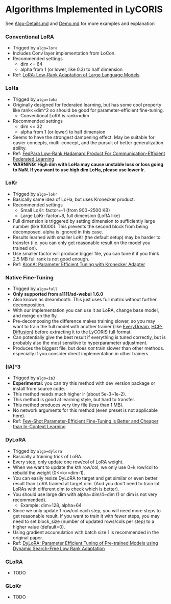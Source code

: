 # Algorithms Implemented in LyCORIS

See [Algo-Details.md](Algo-Details.md) and [Demo.md](Demo.md) for more examples and explanation

### Conventional LoRA
* Trigged by `algo=lora`
* Includes Conv layer implementation from LoCon.
* Recommended settings
  * dim <= 64
  * alpha from 1 (or lower, like 0.3) to half dimension
* Ref: [LoRA: Low-Rank Adaptation of Large Language Models](https://arxiv.org/abs/2106.09685)

### LoHa
* Trigged by `algo=loha`
* Originally designed for federated learning, but has some cool property like rank<=dim^2 so should be good for parameter-efficient fine-tuning.
    * Conventional LoRA is rank<=dim
* Recommended settings
    * dim <= 32
    * alpha from 1 (or lower) to half dimension
* Seems to have the strongest dampening effect. May be suitable for easier concepts, multi-concept, and the pursuit of better generalization ability.
* Ref: [FedPara Low-Rank Hadamard Product For Communication-Efficient Federated Learning](https://arxiv.org/abs/2108.06098)
* **WARNING: High dim with LoHa may cause unstable loss or loss going to NaN. If you want to use high dim LoHa, please use lower lr.**

### LoKr
* Trigged by `algo=lokr`
* Basically same idea of LoHa, but uses Kronecker product.
* Recommended settings
    * Small LoKr: factor=-1 (from 900~2500 KB)
    * Large LoKr: factor~8, full dimension (LoRA like)
* Full dimension is triggered by setting dimension to sufficiently large number (like 10000). This prevents the second block from being decomposed. alpha is ignored in this case.
* Results learned with smaller LoKr (the default setup) may be harder to transfer (i.e. you can only get reasonable result on the model you trained on).
* Use smaller factor will produce bigger file, you can tune it if you think 2.5 MB full rank is not good enough.
* Ref: [KronA: Parameter Efficient Tuning with Kronecker Adapter](https://arxiv.org/abs/2212.10650)

### Native Fine-Tuning
* Trigged by `algo=full`
* **Only supported from a1111/sd-webui 1.6.0**
* Also known as dreambooth. This just uses full matrix without further decomposition.
* With our implementation you can use it as LoRA, change base model, and merge on the fly.
* Pre-decomposing the difference makes training slower, so you may want to train the full model with another trainer (like [EveryDream](https://github.com/victorchall/EveryDream2trainer), [HCP-Diffusion](https://github.com/7eu7d7/HCP-Diffusion)) before extracting it to the LyCORIS full format.
* Can potentially give the best result if everything is tuned correctly, but is probably also the most sensitive to hyperparameter adjustment.
* Produces the biggest file, but does _not_ train slower than other methods. especially if you consider direct implementation in other trainers.

### (IA)^3
* Trigged by `algo=ia3`
* **Experimental:** you can try this method with dev version package or install from source code.
* This method needs much higher lr (about 5e-3~1e-2).
* This method is good at learning style, but hard to transfer.
* This method produces very tiny file (less than 1 MB).
* No network arguments for this method (even preset is not applicable here).
* Ref: [Few-Shot Parameter-Efficient Fine-Tuning is Better and Cheaper than In-Context Learning](https://arxiv.org/abs/2205.05638)

### DyLoRA
* Trigged by `algo=dylora`
* Basically a training trick of LoRA.
* Every step, only update one row/col of LoRA weight.
* When we want to update the kth row/col, we only use 0~k row/col to rebuild the weight (0<=k<=dim-1).
* You can easily resize DyLoRA to target and get similar or even better result than LoRA trained at target dim. (And you don't need to train lot LoRAs with different dim to check which is better).
* You should use large dim with alpha=dim/4~dim (1 or dim is not very recommended).
    * Example: dim=128, alpha=64
* Since we only update 1 row/col each step, you will need more steps to get reasonable result. If you want to train it with fewer steps, you may need to set block_size (number of updated rows/cols per step) to a higher value (default=0).
* Using gradient accumulation with batch size 1 is recommended in the original paper.
* Ref: [DyLoRA: Parameter Efficient Tuning of Pre-trained Models using Dynamic Search-Free Low Rank Adaptation](https://arxiv.org/abs/2210.07558)

### GLoRA

- TODO

### GLoKr

- TODO

